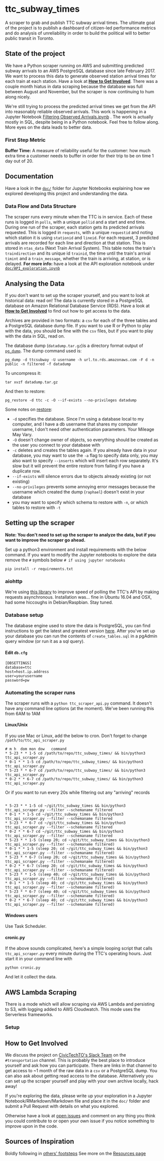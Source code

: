 # ttc_subway_times
A scraper to grab and publish TTC subway arrival times. The ultimate goal of the project is to publish a dashboard of citizen-led performance metrics and do analysis of unreliability in order to build the political will to better public transit in Toronto.

## State of the project

We have a Python scraper running on AWS and submitting predicted subway arrivals to an AWS PostgreSQL database since late February 2017. We want to process this data to generate observed station arrival times for each train at each station. Have a look at [**How to Get Involved**](#how-to-get-involved). There was a couple month hiatus in data scraping because the database was full between August and November, but the scraper is now continuing to hum along nicely.

We're still trying to process the predicted arrival times we get from the API into reasonably reliable observed arrivals. This work is happening in a Jupyter Notebook [Filtering Observed Arrivals.ipynb](doc/Filtering%20Observed%20Arrivals.ipynb) . The work is actually mostly in SQL, despite being in a Python notebook. Feel free to follow along. More eyes on the data leads to better data.

### First Step Metric

**Buffer Time:** A measure of reliability useful for the customer: how much extra time a customer needs to buffer in order for their trip to be on time 1 day out of 20.

## Documentation
Have a look in the [`doc/`](doc/) folder for Jupyter Notebooks explaining how we explored developing this project and understanding the data.

### Data Flow and Data Structure
The scraper runs every minute when the TTC is in service. Each of these runs is logged in `polls`, with a unique `pollid` and a start and end time. 
During one run of the scraper, each station gets its predicted arrivals requested. This is logged in `requests`, with a unique `requestid` and noting which station it is using `stationid` and `lineid`. 
For each request, 3 predicted arrivals are recorded for each line and direction at that station. This is stored in `ntas_data` (Next Train Arrival System). This table notes the train's `traindirection` and its unique id `trainid`, the time until the train's arrival `timint` and a `train_message`, whether the train is arriving, at station, or is delayed.
**For more info:** have a look at the API exploration notebook under [`doc/API_exploration.ipynb`](https://github.com/CivicTechTO/ttc_subway_times/blob/master/doc/API_exploration.ipynb)

## Analysing the Data

If you don't want to set up the scraper yourself, and you want to look at historical data: read on! The data is currently stored in a PostgreSQL database on Amazon Relational Database Service (RDS). Have a look at [**How to Get Involved**](#how-to-get-involved) to find out how to get access to the data. 

Archives are provided in two formats: a `csv` for each of the three tables and a PostgreSQL database dump file. If you want to use R or Python to play with the data, you should be fine with the `csv` files, but if you want to play with the data in SQL, read on.

The database dump (`datadump.tar.gz`)is a directory format output of [`pg_dump`](https://devdocs.io/postgresql~9.6/app-pgdump). The dump command used is:
```shell
pg_dump -d ttcsubway -U username -h url.to.rds.amazonaws.com -F d -n public -n filtered -f datadump
```

To uncompress it:
```shell
tar xvzf datadump.tar.gz
```
And then to restore:
```shell
pg_restore -d ttc -c -O --if-exists --no-privileges datadump
```
Some notes on [restore](https://devdocs.io/postgresql~9.6/app-pgrestore):  
 - `-d` specifies the database. Since I'm using a database local to my computer, and I have a db username that shares my computer username, I don't need other authentication parameters. Your Mileage May Vary.
 - `-O` doesn't change owner of objects, so everything should be created as the user you connect to your database with
 - `-c` deletes and creates the tables again. If you already have data in your database, you may want to use the `-a` flag to specify data only, you may also want to specify `--inserts` which will insert each row separately. It's slow but it will prevent the entire restore from failing if you have a duplicate row.
 - `--if-exists` will silence errors due to objects already existing (or not existing)
 - `--no-privileges` prevents some annoying error messages because the username which created the dump (`raphael`) doesn't exist in your database
 - you may want to specify which schema to restore with `-n`, or which tables to restore with `-t`

## Setting up the scraper

**Note: You don't need to set up the scraper to analyze the data, but if you want to improve the scraper go ahead.**

Set up a python3 environment and install requirements with the below command. If you want to modify the Jupyter notebooks to explore the data remove the `#` symbols below `# if using jupyter notebooks`
```shell
pip install -r requirements.txt
```
### aiohttp

We're using [this library](https://aiohttp.readthedocs.io/en/stable/) to improve speed of polling the TTC's API by making requests asynchronous. Installation was... fine in Ubuntu 16.04 and OSX, had some hiccoughs in Debian/Raspbian. Stay tuned.

### Database setup

The database engine used to store the data is PostgreSQL, you can find instructions to get the latest and greatest version [here](https://www.postgresql.org/). After you've set up your database you can run the contents of `create_tables.sql` in a pgAdmin query window (or run it as a sql query). 

#### Edit `db.cfg`

```
[DBSETTINGS]
database=ttc
host=host.ip.address
user=yourusername
password=pw
```


### Automating the scraper runs

The scraper runs with a `python ttc_scraper_api.py` command. It doesn't have any command line options (at the moment). We've been running this from 6AM to 1AM

#### Linux/Unix
If you use Mac or Linux, add the below to cron. Don't forget to change `/path/to/ttc_api_scraper.py`

```shell
# m h  dom mon dow   command
* 5-23 * * 1-5 cd /path/to/repo/ttc_subway_times/ && bin/python3 ttc_api_scraper.py
* 0-1 * * 1-5 cd /path/to/repo/ttc_subway_times/ && bin/python3 ttc_api_scraper.py
* 5-23 * * 6-7 cd /path/to/repo/ttc_subway_times/ && bin/python3 ttc_api_scraper.py
* 0-2 * * 6-7 cd /path/to/repo/ttc_subway_times/ && bin/python3 ttc_api_scraper.py
```
Or if you want to run every 20s while filtering out any "arriving" records

```shell

* 5-23 * * 1-5 cd ~/git/ttc_subway_times && bin/python3 ttc_api_scraper.py --filter --schemaname filtered
* 0-1 * * 1-5 cd ~/git/ttc_subway_times && bin/python3 ttc_api_scraper.py --filter --schemaname filtered
* 5-23 * * 6-7 cd ~/git/ttc_subway_times && bin/python3 ttc_api_scraper.py --filter --schemaname filtered
* 0-2 * * 6-7 cd ~/git/ttc_subway_times && bin/python3 ttc_api_scraper.py --filter --schemaname filtered
* 5-23 * * 1-5 (sleep 20; cd ~/git/ttc_subway_times && bin/python3 ttc_api_scraper.py --filter --schemaname filtered)
* 0-1 * * 1-5 (sleep 20; cd ~/git/ttc_subway_times && bin/python3 ttc_api_scraper.py --filter --schemaname filtered)
* 5-23 * * 6-7 (sleep 20; cd ~/git/ttc_subway_times && bin/python3 ttc_api_scraper.py --filter --schemaname filtered)
* 0-2 * * 6-7 (sleep 20; cd ~/git/ttc_subway_times && bin/python3 ttc_api_scraper.py --filter --schemaname filtered)
* 5-23 * * 1-5 (sleep 40; cd ~/git/ttc_subway_times && bin/python3 ttc_api_scraper.py --filter --schemaname filtered)
* 0-1 * * 1-5 (sleep 40; cd ~/git/ttc_subway_times && bin/python3 ttc_api_scraper.py --filter --schemaname filtered)
* 5-23 * * 6-7 (sleep 40; cd ~/git/ttc_subway_times && bin/python3 ttc_api_scraper.py --filter --schemaname filtered)
* 0-2 * * 6-7 (sleep 40; cd ~/git/ttc_subway_times && bin/python3 ttc_api_scraper.py --filter --schemaname filtered)
```

#### Windows users

Use Task Scheduler.

#### cronic.py
If the above sounds complicated, here's a simple looping script that calls `ttc_api_scraper.py` every minute during the TTC's operating hours. Just start it in your command line with  
```shell
python cronic.py
```

And let it collect the data.


## AWS Lambda Scraping
There is a mode which will allow scraping via AWS Lambda and persisting to S3, 
with logging added to AWS Cloudwatch. This mode uses the Serverless frameworks.

### Setup

## How to Get Involved

We discuss the project on [CivicTechTO's Slack Team](https://civictechto-slack-invite.herokuapp.com/) on the `#transportation` channel. This is probably the best place to introduce yourself and ask how you can participate. There are links in that channel to get access to ~1 month of the raw data in a `csv` or a PostgreSQL dump. You can also ask about getting read access to the database. Alternatively you can set up the scraper yourself and play with your own archive locally, hack away!

If you're exploring the data, please write up your exploration in a Jupyter Notebook/RMarkdown/Markdown file and place it in the `doc/` folder and submit a Pull Request with details on what you explored.

Otherwise have a look at [open issues](https://github.com/CivicTechTO/ttc_subway_times/issues) and comment on any thing you think you could contribute to or open your own issue if you notice something to improve upon in the code.

## Sources of Inspiration
Boldly following in [others' footsteps](https://blog.sammdot.ca/pockettrack-tracking-subway-trains-is-hard-9c8fdfb7fd3c?source=collection_home---4------0----------)
See more on the [Resources page](https://github.com/CivicTechTO/ttc_subway_times/wiki/Resources)
